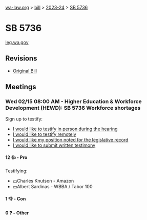 [wa-law.org](/) > [bill](/bill/) > [2023-24](/bill/2023-24/) > [SB 5736](/bill/2023-24/sb/5736/)

# SB 5736
[leg.wa.gov](https://app.leg.wa.gov/billsummary?BillNumber=5736&Year=2023&Initiative=false)

## Revisions
* [Original Bill](1/)

## Meetings
### Wed 02/15 08:00 AM - Higher Education & Workforce Development (HEWD): SB 5736 Workforce shortages
Sign up to testify:
* [I would like to testify in person during the hearing](https://app.leg.wa.gov/csi/Testifier/Add?chamber=House&mId=30769&aId=151880&caId=21539&tId=1)
* [I would like to testify remotely](https://app.leg.wa.gov/csi/Testifier/Add?chamber=House&mId=30769&aId=151880&caId=21539&tId=2)
* [I would like my position noted for the legislative record](https://app.leg.wa.gov/csi/Testifier/Add?chamber=House&mId=30769&aId=151880&caId=21539&tId=3)
* [I would like to submit written testimony](https://app.leg.wa.gov/csi/Testifier/Add?chamber=House&mId=30769&aId=151880&caId=21539&tId=4)

#### 12 👍 - Pro
Testifying:
* 💵Charles Knutson - Amazon
* 💵Albert Sardinas - WBBA / Tabor 100

#### 1 👎 - Con

#### 0 ❓ - Other
